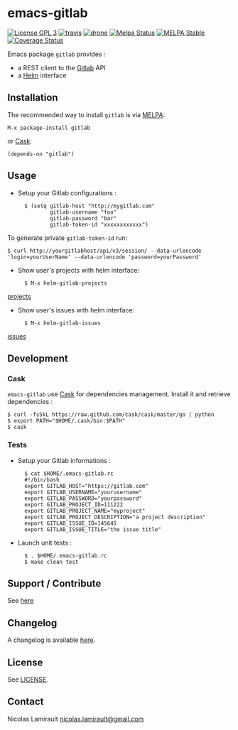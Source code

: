 # emacs-gitlab

[![License GPL 3][badge-license]][LICENSE]
[![travis][badge-travis]][travis]
[![drone][badge-drone]][drone]
[![Melpa Status](http://melpa.milkbox.net/packages/gitlab-badge.svg)](http://melpa.milkbox.net/#/gitlab)
[![MELPA Stable](http://stable.melpa.org/packages/gitlab-badge.svg)](http://stable.melpa.org/#/gitlab)
[![Coverage Status](https://coveralls.io/repos/nlamirault/emacs-gitlab/badge.png)](https://coveralls.io/r/nlamirault/emacs-gitlab)


Emacs package `gitlab` provides :
* a REST client to the [Gitlab][] API
* a [Helm][] interface

## Installation

The recommended way to install ``gitlab`` is via [MELPA][]:

    M-x package-install gitlab

or [Cask][]:

	(depends-on "gitlab")


## Usage

* Setup your Gitlab configurations :

        $ (setq gitlab-host "http://mygitlab.com"
                gitlab-username "foo"
                gitlab-password "bar"
                gitlab-token-id "xxxxxxxxxxxx")

To generate private ``gitlab-token-id`` run:

```
$ curl http://yourgitlabhost/api/v3/session/ --data-urlencode 'login=yourUserName' --data-urlencode 'password=yourPassword'
```


* Show user's projects with helm interface:

        $ M-x helm-gitlab-projects

[projects](var/emacs-gitlab-0.3-helm-projects.png)


* Show user's issues with helm interface:

        $ M-x helm-gitlab-issues

[issues](var/emacs-gitlab-0.3-helm-issues.png)


## Development

### Cask

``emacs-gitlab`` use [Cask][] for dependencies
management. Install it and retrieve dependencies :

    $ curl -fsSkL https://raw.github.com/cask/cask/master/go | python
    $ export PATH="$HOME/.cask/bin:$PATH"
    $ cask


### Tests

* Setup your Gitlab informations :

        $ cat $HOME/.emacs-gitlab.rc
        #!/bin/bash
        export GITLAB_HOST="https://gitlab.com"
        export GITLAB_USERNAME="yourusername"
        export GITLAB_PASSWORD="yourpassword"
        export GITLAB_PROJECT_ID=111222
        export GITLAB_PROJECT_NAME="myproject"
        export GITLAB_PROJECT_DESCRIPTION="a project description"
        export GITLAB_ISSUE_ID=145645
        export GITLAB_ISSUE_TITLE="the issue title"

* Launch unit tests :

        $ . $HOME/.emacs-gitlab.rc
        $ make clean test


## Support / Contribute

See [here](CONTRIBUTING.md)



## Changelog

A changelog is available [here](ChangeLog.md).


## License

See [LICENSE](LICENSE).


## Contact

Nicolas Lamirault <nicolas.lamirault@gmail.com>



[emacs-gitlab]: https://github.com/nlamirault/emacs-gitlab
[badge-license]: https://img.shields.io/badge/license-GPL_2-green.svg?style=flat
[LICENSE]: https://github.com/nlamirault/emacs-gitlab/blob/master/LICENSE
[travis]: https://travis-ci.org/nlamirault/emacs-gitlab
[badge-travis]: http://img.shields.io/travis/nlamirault/emacs-gitlab.svg?style=flat
[badge-drone]: https://drone.io/github.com/nlamirault/emacs-gitlab/status.png
[drone]: https://drone.io/github.com/nlamirault/emacs-gitlab/latest
[GNU Emacs]: https://www.gnu.org/software/emacs/
[MELPA]: http://melpa.milkbox.net/
[Cask]: http://cask.github.io/
[Issue tracker]: https://github.com/nlamirault/emacs-gitlab/issues

[Gitlab]: https://www.gitlab.com/
[Helm]: https://github.com/emacs-helm/helm
